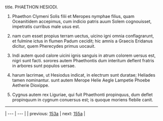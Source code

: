title. PHAETHON HESIODI.



1. Phaethon Clymeni Solis filii et Meropes nymphae filius, quam Oceanitidem accepimus, cum indicio patris auum Solem cognouisset, impetratis curribus male usus est.



2. nam cum esset propius terram uectus, uicino igni omnia conflagrarunt, et fulmine ictus in flumen Padum cecidit; hic amnis a Graecis Eridanus dicitur, quem Pherecydes primus uocauit.



3. Indi autem quod calore uicini ignis sanguis in atrum colorem uersus est, nigri sunt facti. sorores autem Phaethontis dum interitum deflent fratris in arbores sunt populos uersae.



4. harum lacrimae, ut Hesiodus indicat, in electrum sunt duratae; Heliades tamen nominantur. sunt autem Merope Helie Aegle Lampetie Phoebe Aetherie Dioxippe.



5. Cygnus autem rex Liguriae, qui fuit Phaethonti propinquus, dum deflet propinquum in cygnum conuersus est; is quoque moriens flebile canit.



---

| --- | --- |
| previous: [153a](../153a/) | next: [155a](../155a/) |